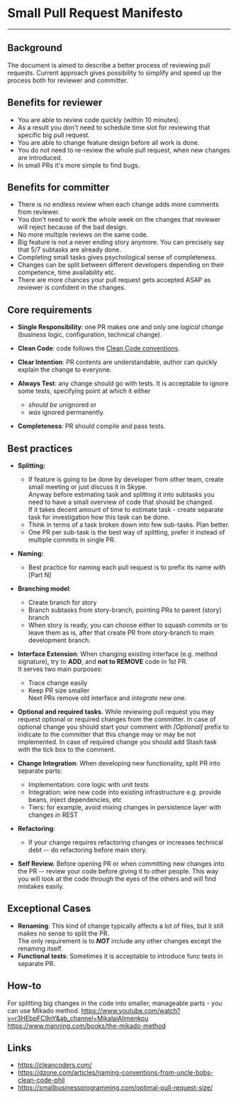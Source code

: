 # Small Pull Request Manifesto

* * * * *

Background
----------

The document is aimed to describe a better process of reviewing pull requests. Current approach gives possibility to simplify and speed up the process both for reviewer and committer.

Benefits for reviewer
---------------------

-   You are able to review code quickly (within 10 minutes).
-   As a result you don't need to schedule time slot for reviewing that specific big pull request.
-   You are able to change feature design before all work is done.
-   You do not need to re-review the whole pull request, when new changes are introduced.
-   In small PRs it's more simple to find bugs.

Benefits for committer
----------------------

-   There is no endless review when each change adds more comments from reviewer.
-   You don't need to work the whole week on the changes that reviewer will reject because of the bad design.
-   No more multiple reviews on the same code.
-   Big feature is not a never ending story anymore. You can precisely say that 5/7 subtasks are already done.
-   Completing small tasks gives psychological sense of completeness.
-   Changes can be split between different developers depending on their competence, time availability etc.
-   There are more chances your pull request gets accepted ASAP as reviewer is confident in the changes.

Core requirements
-----------------

-   **Single Responsibility**: one PR makes one and only one *logical change* (business logic, configuration, technical change).
-   **Clean Code**: code follows the [Clean Code conventions](https://github.com/leonardolemie/clean-code-java).
-   **Clear Intention**: PR contents are understandable, author can quickly explain the change to everyone.
-   **Always Test**: any change should go with tests. It is acceptable to ignore some tests, specifying point at which it either
    -   *should be* unignored or
    -   *was* ignored permanently.

-   **Completeness**: PR should compile and pass tests.

Best practices
--------------

-   **Splitting:**
    -   If feature is going to be done by developer from other team, create small meeting or just discuss it in Skype.\
        Anyway before estimating task and splitting it into subtasks you need to have a small overview of code that should be changed.\
        If it takes decent amount of time to estimate task - create separate task for investigation how this task can be done.
    -   Think in terms of a task broken down into few sub-tasks. Plan better.
    -   One PR per sub-task is the best way of splitting, prefer it instead of multiple commits in single PR.
-   **Naming:**
    -   Best practice for naming each pull request is to prefix its name with [Part N]
-   **Branching model**:
    -   Create branch for story
    -   Branch subtasks from story-branch, pointing PRs to parent (story) branch
    -   When story is ready, you can choose either to squash commits or to leave them as is, after that create PR from story-branch to main development branch.
-   **Interface Extension**: When changing existing interface (e.g. method signature), try to **ADD**, and **not to REMOVE** code in 1st PR.\
    It serves two main purposes:
    -   Trace change easily
    -   Keep PR size smaller\
        Next PRs remove old interface and *integrate* new one.
-   **Optional and required tasks.** While reviewing pull request you may request optional or required changes from the committer. In case of optional change you should start your comment with *[Optional]* prefix to indicate to the committer that this change may or may be not implemented. In case of required change you should add Stash task with the tick box to the comment.
-   **Change Integration**: When developing new functionality, split PR into separate parts:

    -   Implementation: core logic with unit tests
    -   Integration: wire new code into existing infrastructure e.g. provide beans, inject dependencies, etc
    -   Tiers: for example, avoid mixing changes in persistence layer with changes in REST
-   **Refactoring**:
    -   If your change requires refactoring changes or increases technical debt -- do refactoring before main story.

-   **Self Review.** Before opening PR or when committing new changes into the PR -- review your code before giving it to other people. This way you will look at the code through the eyes of the others and will find mistakes easily.

Exceptional Cases
-----------------

-   **Renaming**: This kind of change typically affects a lot of files, but it still makes no sense to split the PR.\
    The only requirement is to ***NOT*** include any other changes except the renaming itself.
-   **Functional tests**: Sometimes it is acceptable to introduce func tests in separate PR.

How-to
------

For splitting big changes in the code into smaller, manageable parts - you can use Mikado method.
<https://www.youtube.com/watch?v=r3HEbpFC9nY&ab_channel=MikalaiAlimenkou>
<https://www.manning.com/books/the-mikado-method>

Links
-----

-   <https://cleancoders.com/>
-   <https://dzone.com/articles/naming-conventions-from-uncle-bobs-clean-code-phil>
-   <https://smallbusinessprogramming.com/optimal-pull-request-size/>
